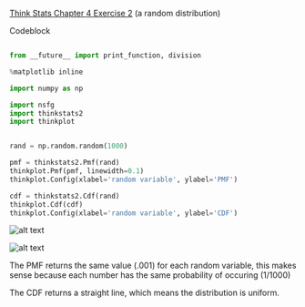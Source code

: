 [Think Stats Chapter 4 Exercise 2](http://greenteapress.com/thinkstats2/html/thinkstats2005.html#toc41) (a random distribution)

>> 
Codeblock

```python

from __future__ import print_function, division

%matplotlib inline

import numpy as np

import nsfg
import thinkstats2
import thinkplot


rand = np.random.random(1000)

pmf = thinkstats2.Pmf(rand)
thinkplot.Pmf(pmf, linewidth=0.1)
thinkplot.Config(xlabel='random variable', ylabel='PMF')

cdf = thinkstats2.Cdf(rand)
thinkplot.Cdf(cdf)
thinkplot.Config(xlabel='random variable', ylabel='CDF')

```

![alt text](/Users/medfordxie/Desktop/METIS/Metisgh/prework/dsp/statistics)


![alt text](/Users/medfordxie/Desktop/METIS/Metisgh/prework/dsp/statistics)


The PMF returns the same value (.001) for each random variable, this makes sense because each number has the same probability of occuring (1/1000)


The CDF returns a straight line, which means the distribution is uniform.  


